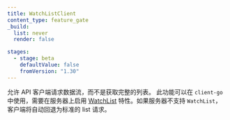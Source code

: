 ```yaml
---
title: WatchListClient
content_type: feature_gate
_build:
  list: never
  render: false

stages:
  - stage: beta
    defaultValue: false
    fromVersion: "1.30"
---
```


<!--
Allows an API client to request a stream of data rather than fetching a full list. 
This functionality is available in `client-go` and requires the 
[WatchList](/docs/reference/command-line-tools-reference/feature-gates/) 
feature to be enabled on the server. 
If the `WatchList` is not supported on the server, the client will seamlessly fall back to a standard list request.
-->
允许 API 客户端请求数据流，而不是获取完整的列表。
此功能可以在 `client-go` 中使用，需要在服务器上启用
[WatchList](/zh-cn/docs/reference/command-line-tools-reference/feature-gates/)
特性。如果服务器不支持 `WatchList`，客户端将自动回退为标准的 list 请求。
